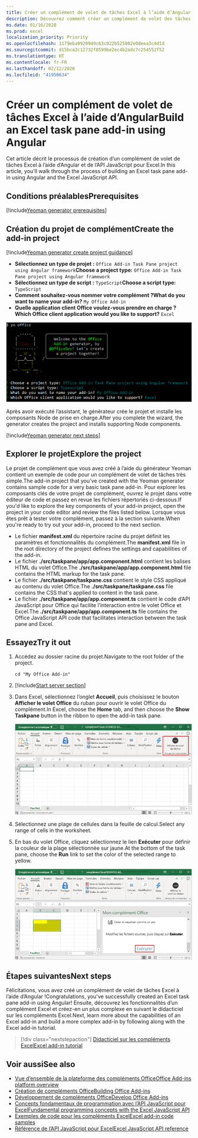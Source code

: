 ```yaml
---
title: Créer un complément de volet de tâches Excel à l’aide d’Angular
description: Découvrez comment créer un complément de volet des tâches Excel simple à l’aide de l’API JavaScript et d’Angular pour Office.
ms.date: 01/16/2020
ms.prod: excel
localization_priority: Priority
ms.openlocfilehash: 1179eba9920949c63c022b525802e0deea3c4d1d
ms.sourcegitcommit: d15bca2c12732f8599be2ec4b2adc7c254552f52
ms.translationtype: HT
ms.contentlocale: fr-FR
ms.lasthandoff: 02/12/2020
ms.locfileid: "41950634"
---
```

# <a name="build-an-excel-task-pane-add-in-using-angular"></a><span data-ttu-id="3dba7-103">Créer un complément de volet de tâches Excel à l’aide d’Angular</span><span class="sxs-lookup"><span data-stu-id="3dba7-103">Build an Excel task pane add-in using Angular</span></span>

<span data-ttu-id="3dba7-104">Cet article décrit le processus de création d’un complément de volet de tâches Excel à l’aide d’Angular et de l’API JavaScript pour Excel.</span><span class="sxs-lookup"><span data-stu-id="3dba7-104">In this article, you'll walk through the process of building an Excel task pane add-in using Angular and the Excel JavaScript API.</span></span>

## <a name="prerequisites"></a><span data-ttu-id="3dba7-105">Conditions préalables</span><span class="sxs-lookup"><span data-stu-id="3dba7-105">Prerequisites</span></span>

[!include[Yeoman generator prerequisites](../includes/quickstart-yo-prerequisites.md)]

## <a name="create-the-add-in-project"></a><span data-ttu-id="3dba7-106">Création du projet de complément</span><span class="sxs-lookup"><span data-stu-id="3dba7-106">Create the add-in project</span></span>

[!include[Yeoman generator create project guidance](../includes/yo-office-command-guidance.md)]

- <span data-ttu-id="3dba7-107">**Sélectionnez un type de projet :** `Office Add-in Task Pane project using Angular framework`</span><span class="sxs-lookup"><span data-stu-id="3dba7-107">**Choose a project type:** `Office Add-in Task Pane project using Angular framework`</span></span>
- <span data-ttu-id="3dba7-108">**Sélectionnez un type de script :** `TypeScript`</span><span class="sxs-lookup"><span data-stu-id="3dba7-108">**Choose a script type:** `TypeScript`</span></span>
- <span data-ttu-id="3dba7-109">**Comment souhaitez-vous nommer votre complément ?**</span><span class="sxs-lookup"><span data-stu-id="3dba7-109">**What do you want to name your add-in?**</span></span> `My Office Add-in`
- <span data-ttu-id="3dba7-110">**Quelle application client Office voulez-vous prendre en charge ?**</span><span class="sxs-lookup"><span data-stu-id="3dba7-110">**Which Office client application would you like to support?**</span></span> `Excel`

![Générateur Yeoman](../images/yo-office-excel-angular-2.png)

<span data-ttu-id="3dba7-112">Après avoir exécuté l’assistant, le générateur crée le projet et installe les composants Node de prise en charge.</span><span class="sxs-lookup"><span data-stu-id="3dba7-112">After you complete the wizard, the generator creates the project and installs supporting Node components.</span></span>

[!include[Yeoman generator next steps](../includes/yo-office-next-steps.md)]

## <a name="explore-the-project"></a><span data-ttu-id="3dba7-113">Explorer le projet</span><span class="sxs-lookup"><span data-stu-id="3dba7-113">Explore the project</span></span>

<span data-ttu-id="3dba7-114">Le projet de complément que vous avez créé à l’aide du générateur Yeoman contient un exemple de code pour un complément de volet de tâches très simple.</span><span class="sxs-lookup"><span data-stu-id="3dba7-114">The add-in project that you've created with the Yeoman generator contains sample code for a very basic task pane add-in.</span></span> <span data-ttu-id="3dba7-115">Pour explorer les composants clés de votre projet de complément, ouvrez le projet dans votre éditeur de code et passez en revue les fichiers répertoriés ci-dessous.</span><span class="sxs-lookup"><span data-stu-id="3dba7-115">If you'd like to explore the key components of your add-in project, open the project in your code editor and review the files listed below.</span></span> <span data-ttu-id="3dba7-116">Lorsque vous êtes prêt à tester votre complément, passez à la section suivante.</span><span class="sxs-lookup"><span data-stu-id="3dba7-116">When you're ready to try out your add-in, proceed to the next section.</span></span>

- <span data-ttu-id="3dba7-117">Le fichier **manifest.xml** du répertoire racine du projet définit les paramètres et fonctionnalités du complément.</span><span class="sxs-lookup"><span data-stu-id="3dba7-117">The **manifest.xml** file in the root directory of the project defines the settings and capabilities of the add-in.</span></span>
- <span data-ttu-id="3dba7-118">Le fichier **./src/taskpane/app/app.component.html** contient les balises HTML du volet Office.</span><span class="sxs-lookup"><span data-stu-id="3dba7-118">The **./src/taskpane/app/app.component.html** file contains the HTML markup for the task pane.</span></span>
- <span data-ttu-id="3dba7-119">Le fichier **./src/taskpane/taskpane.css** contient le style CSS appliqué au contenu du volet Office.</span><span class="sxs-lookup"><span data-stu-id="3dba7-119">The **./src/taskpane/taskpane.css** file contains the CSS that's applied to content in the task pane.</span></span>
- <span data-ttu-id="3dba7-120">Le fichier **./src/taskpane/app/app.component.ts** contient le code d’API JavaScript pour Office qui facilite l’interaction entre le volet Office et Excel.</span><span class="sxs-lookup"><span data-stu-id="3dba7-120">The **./src/taskpane/app/app.component.ts** file contains the Office JavaScript API code that facilitates interaction between the task pane and Excel.</span></span>

## <a name="try-it-out"></a><span data-ttu-id="3dba7-121">Essayez</span><span class="sxs-lookup"><span data-stu-id="3dba7-121">Try it out</span></span>

1. <span data-ttu-id="3dba7-122">Accédez au dossier racine du projet.</span><span class="sxs-lookup"><span data-stu-id="3dba7-122">Navigate to the root folder of the project.</span></span>

    ```command&nbsp;line
    cd "My Office Add-in"
    ```

2. [!include[Start server section](../includes/quickstart-yo-start-server-excel.md)] 

3. <span data-ttu-id="3dba7-123">Dans Excel, sélectionnez l’onglet **Accueil**, puis choisissez le bouton **Afficher le volet Office** du ruban pour ouvrir le volet Office du complément.</span><span class="sxs-lookup"><span data-stu-id="3dba7-123">In Excel, choose the **Home** tab, and then choose the **Show Taskpane** button in the ribbon to open the add-in task pane.</span></span>

    ![Bouton Complément Excel](../images/excel-quickstart-addin-3b.png)

4. <span data-ttu-id="3dba7-125">Sélectionnez une plage de cellules dans la feuille de calcul.</span><span class="sxs-lookup"><span data-stu-id="3dba7-125">Select any range of cells in the worksheet.</span></span>

5. <span data-ttu-id="3dba7-126">En bas du volet Office, cliquez sélectionnez le lien **Exécuter** pour définir la couleur de la plage sélectionnée sur jaune.</span><span class="sxs-lookup"><span data-stu-id="3dba7-126">At the bottom of the task pane, choose the **Run** link to set the color of the selected range to yellow.</span></span>

    ![Complément Excel](../images/excel-quickstart-addin-3c.png)

## <a name="next-steps"></a><span data-ttu-id="3dba7-128">Étapes suivantes</span><span class="sxs-lookup"><span data-stu-id="3dba7-128">Next steps</span></span>

<span data-ttu-id="3dba7-129">Félicitations, vous avez créé un complément de volet de tâches Excel à l’aide d’Angular !</span><span class="sxs-lookup"><span data-stu-id="3dba7-129">Congratulations, you've successfully created an Excel task pane add-in using Angular!</span></span> <span data-ttu-id="3dba7-130">Ensuite, découvrez les fonctionnalités d’un complément Excel et créez-en un plus complexe en suivant le didacticiel sur les compléments Excel.</span><span class="sxs-lookup"><span data-stu-id="3dba7-130">Next, learn more about the capabilities of an Excel add-in and build a more complex add-in by following along with the Excel add-in tutorial.</span></span>

> [!div class="nextstepaction"]
> [<span data-ttu-id="3dba7-131">Didacticiel sur les compléments Excel</span><span class="sxs-lookup"><span data-stu-id="3dba7-131">Excel add-in tutorial</span></span>](../tutorials/excel-tutorial.md)

## <a name="see-also"></a><span data-ttu-id="3dba7-132">Voir aussi</span><span class="sxs-lookup"><span data-stu-id="3dba7-132">See also</span></span>

* [<span data-ttu-id="3dba7-133">Vue d’ensemble de la plateforme des compléments Office</span><span class="sxs-lookup"><span data-stu-id="3dba7-133">Office Add-ins platform overview</span></span>](../overview/office-add-ins.md)
* [<span data-ttu-id="3dba7-134">Création de compléments Office</span><span class="sxs-lookup"><span data-stu-id="3dba7-134">Building Office Add-ins</span></span>](../overview/office-add-ins-fundamentals.md)
* [<span data-ttu-id="3dba7-135">Développement de compléments Office</span><span class="sxs-lookup"><span data-stu-id="3dba7-135">Develop Office Add-ins</span></span>](../develop/develop-overview.md)
* [<span data-ttu-id="3dba7-136">Concepts fondamentaux de programmation avec l’API JavaScript pour Excel</span><span class="sxs-lookup"><span data-stu-id="3dba7-136">Fundamental programming concepts with the Excel JavaScript API</span></span>](../excel/excel-add-ins-core-concepts.md)
* [<span data-ttu-id="3dba7-137">Exemples de code pour les compléments Excel</span><span class="sxs-lookup"><span data-stu-id="3dba7-137">Excel add-in code samples</span></span>](https://developer.microsoft.com/office/gallery/?filterBy=Samples,Excel)
* [<span data-ttu-id="3dba7-138">Référence de l’API JavaScript pour Excel</span><span class="sxs-lookup"><span data-stu-id="3dba7-138">Excel JavaScript API reference</span></span>](/office/dev/add-ins/reference/overview/excel-add-ins-reference-overview)
